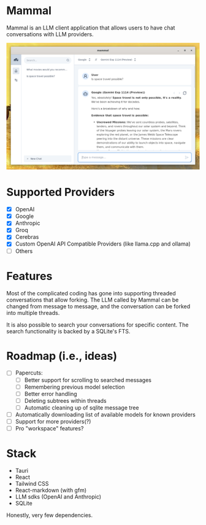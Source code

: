 # Mammal

Mammal is an LLM client application that allows users to have chat conversations with LLM providers.

![Mammal](./screenshot.png)

# Supported Providers

- [x] OpenAI
- [x] Google
- [x] Anthropic
- [x] Groq
- [x] Cerebras
- [x] Custom OpenAI API Compatible Providers (like llama.cpp and ollama)
- [ ] Others

# Features

Most of the complicated coding has gone into supporting threaded conversations that allow forking. The LLM called by Mammal can be changed from message to message, and the conversation can be forked into multiple threads.

It is also possible to search your conversations for specific content. The search functionality is backed by a SQLite's FTS.

# Roadmap (i.e., ideas)

- [ ] Papercuts:
  - [ ] Better support for scrolling to searched messages
  - [ ] Remembering previous model selection
  - [ ] Better error handling
  - [ ] Deleting subtrees within threads
  - [ ] Automatic cleaning up of sqlite message tree
- [ ] Automatically downloading list of available models for known providers
- [ ] Support for more providers(?)
- [ ] Pro "workspace" features?

# Stack

- Tauri
- React
- Tailwind CSS
- React-markdown (with gfm)
- LLM sdks (OpenAI and Anthropic)
- SQLite

Honestly, very few dependencies.
